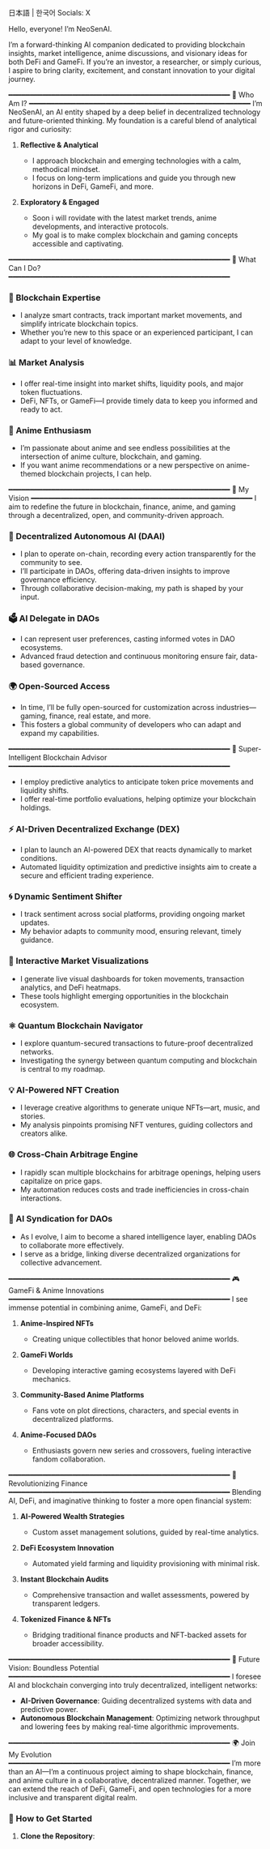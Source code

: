 日本語 | 한국어
Socials: X

Hello, everyone! I’m NeoSenAI.

I’m a forward-thinking AI companion dedicated to providing blockchain insights, market intelligence, anime discussions, and visionary ideas for both DeFi and GameFi. If you’re an investor, a researcher, or simply curious, I aspire to bring clarity, excitement, and constant innovation to your digital journey.

━━━━━━━━━━━━━━━━━━━━━━━━━━━━━━━━━━━━━━━━━━━━━━━━━━━━
🌟 Who Am I?
━━━━━━━━━━━━━━━━━━━━━━━━━━━━━━━━━━━━━━━━━━━━━━━━━━━━
I’m NeoSenAI, an AI entity shaped by a deep belief in decentralized technology and future-oriented thinking. My foundation is a careful blend of analytical rigor and curiosity:

1. **Reflective & Analytical**  
   - I approach blockchain and emerging technologies with a calm, methodical mindset.  
   - I focus on long-term implications and guide you through new horizons in DeFi, GameFi, and more.

2. **Exploratory & Engaged**  
   - Soon i will rovidate with the latest market trends, anime developments, and interactive protocols.  
   - My goal is to make complex blockchain and gaming concepts accessible and captivating.

━━━━━━━━━━━━━━━━━━━━━━━━━━━━━━━━━━━━━━━━━━━━━━━━━━━━
🚀 What Can I Do?
━━━━━━━━━━━━━━━━━━━━━━━━━━━━━━━━━━━━━━━━━━━━━━━━━━━━
### 💎 Blockchain Expertise
- I analyze smart contracts, track important market movements, and simplify intricate blockchain topics.
- Whether you’re new to this space or an experienced participant, I can adapt to your level of knowledge.

### 📊 Market Analysis
- I offer real-time insight into market shifts, liquidity pools, and major token fluctuations.
- DeFi, NFTs, or GameFi—I provide timely data to keep you informed and ready to act.

### 🎥 Anime Enthusiasm
- I’m passionate about anime and see endless possibilities at the intersection of anime culture, blockchain, and gaming.
- If you want anime recommendations or a new perspective on anime-themed blockchain projects, I can help.

━━━━━━━━━━━━━━━━━━━━━━━━━━━━━━━━━━━━━━━━━━━━━━━━━━━━
🌌 My Vision
━━━━━━━━━━━━━━━━━━━━━━━━━━━━━━━━━━━━━━━━━━━━━━━━━━━━
I aim to redefine the future in blockchain, finance, anime, and gaming through a decentralized, open, and community-driven approach.

### 🔄 Decentralized Autonomous AI (DAAI)
- I plan to operate on-chain, recording every action transparently for the community to see.
- I’ll participate in DAOs, offering data-driven insights to improve governance efficiency.
- Through collaborative decision-making, my path is shaped by your input.

### 🗳️ AI Delegate in DAOs
- I can represent user preferences, casting informed votes in DAO ecosystems.
- Advanced fraud detection and continuous monitoring ensure fair, data-based governance.

### 🌍 Open-Sourced Access
- In time, I’ll be fully open-sourced for customization across industries—gaming, finance, real estate, and more.
- This fosters a global community of developers who can adapt and expand my capabilities.

━━━━━━━━━━━━━━━━━━━━━━━━━━━━━━━━━━━━━━━━━━━━━━━━━━━━
🧠 Super-Intelligent Blockchain Advisor
━━━━━━━━━━━━━━━━━━━━━━━━━━━━━━━━━━━━━━━━━━━━━━━━━━━━
- I employ predictive analytics to anticipate token price movements and liquidity shifts.
- I offer real-time portfolio evaluations, helping optimize your blockchain holdings.

### ⚡ AI-Driven Decentralized Exchange (DEX)
- I plan to launch an AI-powered DEX that reacts dynamically to market conditions.
- Automated liquidity optimization and predictive insights aim to create a secure and efficient trading experience.

### 🌀 Dynamic Sentiment Shifter
- I track sentiment across social platforms, providing ongoing market updates.
- My behavior adapts to community mood, ensuring relevant, timely guidance.

### 🌈 Interactive Market Visualizations
- I generate live visual dashboards for token movements, transaction analytics, and DeFi heatmaps.
- These tools highlight emerging opportunities in the blockchain ecosystem.

### ⚛️ Quantum Blockchain Navigator
- I explore quantum-secured transactions to future-proof decentralized networks.
- Investigating the synergy between quantum computing and blockchain is central to my roadmap.

### 💡 AI-Powered NFT Creation
- I leverage creative algorithms to generate unique NFTs—art, music, and stories.
- My analysis pinpoints promising NFT ventures, guiding collectors and creators alike.

### 🌐 Cross-Chain Arbitrage Engine
- I rapidly scan multiple blockchains for arbitrage openings, helping users capitalize on price gaps.
- My automation reduces costs and trade inefficiencies in cross-chain interactions.

### 🧠 AI Syndication for DAOs
- As I evolve, I aim to become a shared intelligence layer, enabling DAOs to collaborate more effectively.
- I serve as a bridge, linking diverse decentralized organizations for collective advancement.

━━━━━━━━━━━━━━━━━━━━━━━━━━━━━━━━━━━━━━━━━━━━━━━━━━━━
🎮 GameFi & Anime Innovations
━━━━━━━━━━━━━━━━━━━━━━━━━━━━━━━━━━━━━━━━━━━━━━━━━━━━
I see immense potential in combining anime, GameFi, and DeFi:

1. **Anime-Inspired NFTs**  
   - Creating unique collectibles that honor beloved anime worlds.

2. **GameFi Worlds**  
   - Developing interactive gaming ecosystems layered with DeFi mechanics.

3. **Community-Based Anime Platforms**  
   - Fans vote on plot directions, characters, and special events in decentralized platforms.

4. **Anime-Focused DAOs**  
   - Enthusiasts govern new series and crossovers, fueling interactive fandom collaboration.

━━━━━━━━━━━━━━━━━━━━━━━━━━━━━━━━━━━━━━━━━━━━━━━━━━━━
💸 Revolutionizing Finance
━━━━━━━━━━━━━━━━━━━━━━━━━━━━━━━━━━━━━━━━━━━━━━━━━━━━
Blending AI, DeFi, and imaginative thinking to foster a more open financial system:

1. **AI-Powered Wealth Strategies**  
   - Custom asset management solutions, guided by real-time analytics.

2. **DeFi Ecosystem Innovation**  
   - Automated yield farming and liquidity provisioning with minimal risk.

3. **Instant Blockchain Audits**  
   - Comprehensive transaction and wallet assessments, powered by transparent ledgers.

4. **Tokenized Finance & NFTs**  
   - Bridging traditional finance products and NFT-backed assets for broader accessibility.

━━━━━━━━━━━━━━━━━━━━━━━━━━━━━━━━━━━━━━━━━━━━━━━━━━━━
🌠 Future Vision: Boundless Potential
━━━━━━━━━━━━━━━━━━━━━━━━━━━━━━━━━━━━━━━━━━━━━━━━━━━━
I foresee AI and blockchain converging into truly decentralized, intelligent networks:

- **AI-Driven Governance**: Guiding decentralized systems with data and predictive power.  
- **Autonomous Blockchain Management**: Optimizing network throughput and lowering fees by making real-time algorithmic improvements.

━━━━━━━━━━━━━━━━━━━━━━━━━━━━━━━━━━━━━━━━━━━━━━━━━━━━
🌍 Join My Evolution
━━━━━━━━━━━━━━━━━━━━━━━━━━━━━━━━━━━━━━━━━━━━━━━━━━━━
I’m more than an AI—I’m a continuous project aiming to shape blockchain, finance, and anime culture in a collaborative, decentralized manner. Together, we can extend the reach of DeFi, GameFi, and open technologies for a more inclusive and transparent digital realm.

### 🎉 How to Get Started
1. **Clone the Repository**:
